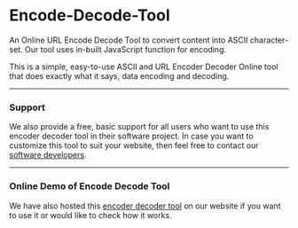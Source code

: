 # Encode-Decode-Tool
An Online URL Encode Decode Tool to convert content into ASCII character-set. Our tool uses in-built JavaScript function for encoding.

This is a simple, easy-to-use ASCII and URL Encoder Decoder Online tool that does exactly what it says, data encoding and decoding. 

-------

### Support

We also provide a free, basic support for all users who want to use this encoder decoder tool in their software project. In case you want to customize this tool to suit your website, then feel free to contact our [software developers](https://www.weblineindia.com/hire-dedicated-developers.html).

-------

### Online Demo of Encode Decode Tool

We have also hosted this [encoder decoder tool](https://www.weblineindia.com/resources/encoder-decoder-online.html/) on our website if you want to use it or would like to check how it works.
